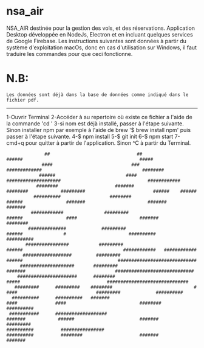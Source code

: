 # nsa_air
NSA_AIR destinée pour la gestion des vols, et des réservations. Application Desktop développée en NodeJs, Electron et en incluant quelques services de Google Firebase.
Les instructions suivantes sont données à partir du système d'exploitation macOs, donc en cas d'utilisation sur Windows, il faut traduire les commandes pour que ceci fonctionne.


N.B:
====
	Les données sont déjà dans la base de données comme indiqué dans le fichier pdf.


-----------------------------------------------------------------------------------------
1-Ouvrir Terminal
2-Accéder à au repertoire où existe ce fichier a l'aide de la commande 'cd '
3-si nom est déjà installé, passer à l'étape suivante. Sinon installer npm par exemple à l'aide de brew '$ brew install npm' puis passer à l'étape suivante.
4-$ npm install
5-$ git init
6-$ npm start
7-cmd+q pour quitter à partir de l'application. Sinon ^C à partir du Terminal.

                  ##                                ##                               ######                                           #####
                 ####                             ###                             #############                                     ########
                ######                          ####                          ####################                                ############
               ########                     #######                       ########            #########                         ######    ######
              ##########                  ########                        ######                #######                       #######      #######
             ############               #########                          ######                ####                       #######         ########
            ##############             #########                             ######               #                       ##########       ##########
           ################           #########                                ######                                     ############   ############
          ##################         #########                                   ######                                   #############################
         ####################       #########                                     #######                                 #############################
        ######################      ########                                         #####                                ##############################
       #########      #########    ########                              #              ####                             #########             ##########
      ##########      ##########   #######                              ####              ####                           ########               ##########
     ###########      ###################                              #######            ######                        #######                   #########
    ##########          ################                              ##########          ########                     #######                       #######

